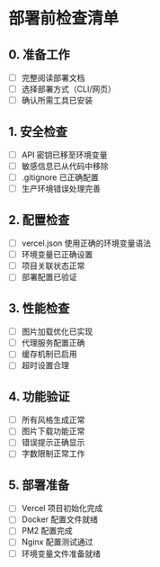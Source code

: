 # 部署前检查清单

## 0. 准备工作
- [ ] 完整阅读部署文档
- [ ] 选择部署方式（CLI/网页）
- [ ] 确认所需工具已安装

## 1. 安全检查
- [ ] API 密钥已移至环境变量
- [ ] 敏感信息已从代码中移除
- [ ] .gitignore 已正确配置
- [ ] 生产环境错误处理完善

## 2. 配置检查
- [ ] vercel.json 使用正确的环境变量语法
- [ ] 环境变量已正确设置
- [ ] 项目关联状态正常
- [ ] 部署配置已验证

## 3. 性能检查
- [ ] 图片加载优化已实现
- [ ] 代理服务配置正确
- [ ] 缓存机制已启用
- [ ] 超时设置合理

## 4. 功能验证
- [ ] 所有风格生成正常
- [ ] 图片下载功能正常
- [ ] 错误提示正确显示
- [ ] 字数限制正常工作

## 5. 部署准备
- [ ] Vercel 项目初始化完成
- [ ] Docker 配置文件就绪
- [ ] PM2 配置完成
- [ ] Nginx 配置测试通过
- [ ] 环境变量文件准备就绪 